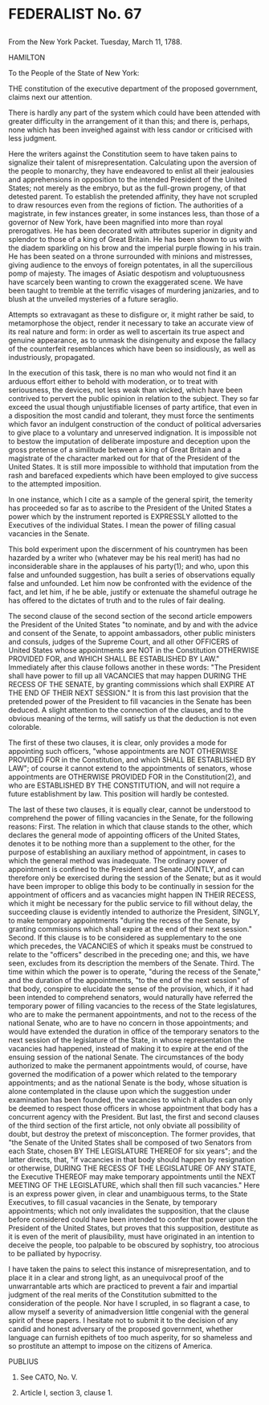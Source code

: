 # FEDERALIST No. 67
## 


From the New York Packet. Tuesday, March 11, 1788.

HAMILTON

To the People of the State of New York:

THE constitution of the executive department of the proposed government,
claims next our attention.

There is hardly any part of the system which could have been attended
with greater difficulty in the arrangement of it than this; and there
is, perhaps, none which has been inveighed against with less candor or
criticised with less judgment.

Here the writers against the Constitution seem to have taken pains
to signalize their talent of misrepresentation. Calculating upon the
aversion of the people to monarchy, they have endeavored to enlist
all their jealousies and apprehensions in opposition to the intended
President of the United States; not merely as the embryo, but as the
full-grown progeny, of that detested parent. To establish the pretended
affinity, they have not scrupled to draw resources even from the regions
of fiction. The authorities of a magistrate, in few instances greater,
in some instances less, than those of a governor of New York, have been
magnified into more than royal prerogatives. He has been decorated with
attributes superior in dignity and splendor to those of a king of Great
Britain. He has been shown to us with the diadem sparkling on his brow
and the imperial purple flowing in his train. He has been seated on a
throne surrounded with minions and mistresses, giving audience to the
envoys of foreign potentates, in all the supercilious pomp of majesty.
The images of Asiatic despotism and voluptuousness have scarcely been
wanting to crown the exaggerated scene. We have been taught to tremble
at the terrific visages of murdering janizaries, and to blush at the
unveiled mysteries of a future seraglio.

Attempts so extravagant as these to disfigure or, it might rather
be said, to metamorphose the object, render it necessary to take an
accurate view of its real nature and form: in order as well to ascertain
its true aspect and genuine appearance, as to unmask the disingenuity
and expose the fallacy of the counterfeit resemblances which have been
so insidiously, as well as industriously, propagated.

In the execution of this task, there is no man who would not find it
an arduous effort either to behold with moderation, or to treat with
seriousness, the devices, not less weak than wicked, which have been
contrived to pervert the public opinion in relation to the subject. They
so far exceed the usual though unjustifiable licenses of party artifice,
that even in a disposition the most candid and tolerant, they must force
the sentiments which favor an indulgent construction of the conduct
of political adversaries to give place to a voluntary and unreserved
indignation. It is impossible not to bestow the imputation of deliberate
imposture and deception upon the gross pretense of a similitude between
a king of Great Britain and a magistrate of the character marked out for
that of the President of the United States. It is still more impossible
to withhold that imputation from the rash and barefaced expedients which
have been employed to give success to the attempted imposition.

In one instance, which I cite as a sample of the general spirit, the
temerity has proceeded so far as to ascribe to the President of the
United States a power which by the instrument reported is EXPRESSLY
allotted to the Executives of the individual States. I mean the power of
filling casual vacancies in the Senate.

This bold experiment upon the discernment of his countrymen has been
hazarded by a writer who (whatever may be his real merit) has had no
inconsiderable share in the applauses of his party(1); and who, upon
this false and unfounded suggestion, has built a series of observations
equally false and unfounded. Let him now be confronted with the evidence
of the fact, and let him, if he be able, justify or extenuate the
shameful outrage he has offered to the dictates of truth and to the
rules of fair dealing.

The second clause of the second section of the second article empowers
the President of the United States "to nominate, and by and with the
advice and consent of the Senate, to appoint ambassadors, other public
ministers and consuls, judges of the Supreme Court, and all other
OFFICERS of United States whose appointments are NOT in the Constitution
OTHERWISE PROVIDED FOR, and WHICH SHALL BE ESTABLISHED BY LAW."
Immediately after this clause follows another in these words: "The
President shall have power to fill up all VACANCIES that may happen
DURING THE RECESS OF THE SENATE, by granting commissions which shall
EXPIRE AT THE END OF THEIR NEXT SESSION." It is from this last provision
that the pretended power of the President to fill vacancies in the
Senate has been deduced. A slight attention to the connection of the
clauses, and to the obvious meaning of the terms, will satisfy us that
the deduction is not even colorable.

The first of these two clauses, it is clear, only provides a mode for
appointing such officers, "whose appointments are NOT OTHERWISE PROVIDED
FOR in the Constitution, and which SHALL BE ESTABLISHED BY LAW";
of course it cannot extend to the appointments of senators, whose
appointments are OTHERWISE PROVIDED FOR in the Constitution(2), and
who are ESTABLISHED BY THE CONSTITUTION, and will not require a future
establishment by law. This position will hardly be contested.

The last of these two clauses, it is equally clear, cannot be understood
to comprehend the power of filling vacancies in the Senate, for the
following reasons: First. The relation in which that clause stands to
the other, which declares the general mode of appointing officers of the
United States, denotes it to be nothing more than a supplement to
the other, for the purpose of establishing an auxiliary method of
appointment, in cases to which the general method was inadequate. The
ordinary power of appointment is confined to the President and Senate
JOINTLY, and can therefore only be exercised during the session of the
Senate; but as it would have been improper to oblige this body to be
continually in session for the appointment of officers and as vacancies
might happen IN THEIR RECESS, which it might be necessary for the
public service to fill without delay, the succeeding clause is
evidently intended to authorize the President, SINGLY, to make temporary
appointments "during the recess of the Senate, by granting commissions
which shall expire at the end of their next session." Second. If this
clause is to be considered as supplementary to the one which precedes,
the VACANCIES of which it speaks must be construed to relate to the
"officers" described in the preceding one; and this, we have seen,
excludes from its description the members of the Senate. Third. The time
within which the power is to operate, "during the recess of the Senate,"
and the duration of the appointments, "to the end of the next session"
of that body, conspire to elucidate the sense of the provision, which,
if it had been intended to comprehend senators, would naturally have
referred the temporary power of filling vacancies to the recess of the
State legislatures, who are to make the permanent appointments, and
not to the recess of the national Senate, who are to have no concern in
those appointments; and would have extended the duration in office of
the temporary senators to the next session of the legislature of the
State, in whose representation the vacancies had happened, instead of
making it to expire at the end of the ensuing session of the national
Senate. The circumstances of the body authorized to make the permanent
appointments would, of course, have governed the modification of a power
which related to the temporary appointments; and as the national Senate
is the body, whose situation is alone contemplated in the clause upon
which the suggestion under examination has been founded, the vacancies
to which it alludes can only be deemed to respect those officers in
whose appointment that body has a concurrent agency with the President.
But last, the first and second clauses of the third section of the first
article, not only obviate all possibility of doubt, but destroy the
pretext of misconception. The former provides, that "the Senate of the
United States shall be composed of two Senators from each State, chosen
BY THE LEGISLATURE THEREOF for six years"; and the latter directs, that,
"if vacancies in that body should happen by resignation or otherwise,
DURING THE RECESS OF THE LEGISLATURE OF ANY STATE, the Executive
THEREOF may make temporary appointments until the NEXT MEETING OF THE
LEGISLATURE, which shall then fill such vacancies." Here is an express
power given, in clear and unambiguous terms, to the State Executives,
to fill casual vacancies in the Senate, by temporary appointments; which
not only invalidates the supposition, that the clause before considered
could have been intended to confer that power upon the President of the
United States, but proves that this supposition, destitute as it is even
of the merit of plausibility, must have originated in an intention
to deceive the people, too palpable to be obscured by sophistry, too
atrocious to be palliated by hypocrisy.

I have taken the pains to select this instance of misrepresentation, and
to place it in a clear and strong light, as an unequivocal proof of the
unwarrantable arts which are practiced to prevent a fair and impartial
judgment of the real merits of the Constitution submitted to the
consideration of the people. Nor have I scrupled, in so flagrant a case,
to allow myself a severity of animadversion little congenial with the
general spirit of these papers. I hesitate not to submit it to the
decision of any candid and honest adversary of the proposed government,
whether language can furnish epithets of too much asperity, for so
shameless and so prostitute an attempt to impose on the citizens of
America.

PUBLIUS

1. See CATO, No. V.

2. Article I, section 3, clause 1.




